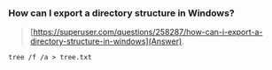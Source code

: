 
### How can I export a directory structure in Windows?

>[https://superuser.com/questions/258287/how-can-i-export-a-directory-structure-in-windows](Answer).
``` shell
tree /f /a > tree.txt
```
